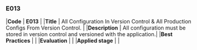 ### E013

|**Code**           | **E013** |
|**Title**          | All Configuration In Version Control & All Production Configs From Version Control. |
|**Description**    | All configuration must be stored in version control and versioned with the application.|
|**Best Practices** | |
|**Evaluation**     | |
|**Applied stage**  | |
